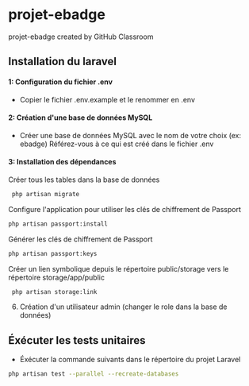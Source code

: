 # projet-ebadge

projet-ebadge created by GitHub Classroom

## Installation du laravel

#### 1: Configuration du fichier .env

- Copier le fichier .env.example et le renommer en .env

#### 2: Création d'une base de données MySQL

- Créer une base de données MySQL avec le nom de votre choix (ex: ebadge) Référez-vous à ce qui est créé dans le fichier .env




#### 3: Installation des dépendances

Créer tous les tables dans la base de données
```bash
 php artisan migrate
```

Configure l'application pour utiliser les clés de chiffrement de Passport
```bash
php artisan passport:install
```

Générer les clés de chiffrement de Passport
```bash
php artisan passport:keys
```

Créer un lien symbolique depuis le répertoire public/storage vers le répertoire storage/app/public
```bash
 php artisan storage:link
```
 6. Création d'un utilisateur admin (changer le role dans la base de données)

## Éxécuter les tests unitaires

- Éxécuter la commande suivants dans le répertoire du projet Laravel

```bash
php artisan test --parallel --recreate-databases
```
